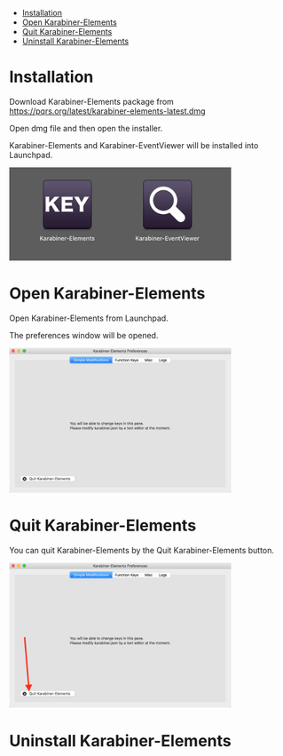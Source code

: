 * [Installation](#installation)
* [Open Karabiner-Elements](#open-karabiner-elements)
* [Quit Karabiner-Elements](#quit-karabiner-elements)
* [Uninstall Karabiner-Elements](#uninstall-karabiner-elements)

# Installation

Download Karabiner-Elements package from https://pqrs.org/latest/karabiner-elements-latest.dmg

Open dmg file and then open the installer.

Karabiner-Elements and Karabiner-EventViewer will be installed into Launchpad.

<img src="img/installed.png" width="400">

# Open Karabiner-Elements

Open Karabiner-Elements from Launchpad.

The preferences window will be opened.

<img src="img/preferences.png" width="400">

# Quit Karabiner-Elements

You can quit Karabiner-Elements by the Quit Karabiner-Elements button.

<img src="img/quit.png" width="400">

# Uninstall Karabiner-Elements

